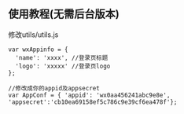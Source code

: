 
## 使用教程(无需后台版本)
修改utils/utils.js
```
var wxAppinfo = {
  'name': 'xxxx', //登录页标题
  'logo': 'xxxxx' //登录页logo
};

//修改成你的appid及appsecret
var AppConf = { 'appid': 'wx0aa456241abc9e8e', 'appsecret':'cb10ea69158ef5c786c9e39cf6ea478f'};

```


